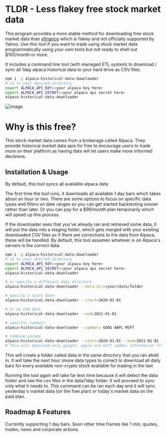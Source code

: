 # TLDR - Less flakey free stock market data
This program provides a more stable method for downloading free stock market data than [yfinance](https://pypi.org/project/yfinance/) which is flakey and not officially supported by Yahoo. Use this tool if you want to trade using stock market data programmatically using your own tools but not ready to shell out $100/month or more.

It includes a command line tool (with managed ETL system) to download / sync all 1day alpaca historical data to your hard drive as CSV files.

```bash
npm i -g alpaca-historical-data-downloader
# cd to your desired directory
export ALPACA_API_KEY=<your alpaca key here>
export ALPACA_API_SECRET=<your alpaca api secret here>
alpaca-historical-data-downloader
```

![image](https://user-images.githubusercontent.com/91979/229888508-50bda22f-0c2e-4dee-81dd-efcf9d05ed08.png)

# Why is this free?
This stock market data comes from a brokerage called Alpaca. They provide historical market data apis for free to encourage users to trade more on their platform as having data will let users make more informed decisions.


## Installation & Usage

By default, this tool syncs all available alpaca data 

The first time the tool runs, it downloads all available 1 day bars which takes about an hour or two. There are some options to focus on specific data types and filters on date ranges so you can get started backtesting sooner rather than later. Or you can pay for a $99/month plan temporarily which will speed up this process.

If the downloader sees that you've already ran and retrieved some data, it will put the data into a staging folder, which gets merged with your existing downloaded CSV files so if there are corrections to the data from Alpaca, these will be handled. By default, this tool assumes whatever is on Alpaca's servers is the correct data.

```bash
npm i -g alpaca-historical-data-downloader
# cd to your desired directory
export ALPACA_API_KEY=<your alpaca key here>
export ALPACA_API_SECRET=<your alpaca api secret here>
alpaca-historical-data-downloader

# or specify a different data directory
alpaca-historical-data-downloader --data-dir=/your/data/folder

# specify a start date 
alpaca-historical-data-downloader --start=2020-01-01

# or an end date 
alpaca-historical-data-downloader --end=2021-01-01

# specific symbols
alpaca-historical-data-downloader --symbols GOOG AAPL MSFT

# combine params
alpaca-historical-data-downloader --start=2020-01-01 --end=2021-01-01 --symbols GOOG AAPL MSFT
# This will download only google, apple and msft symbol information from 2020-01-01 to 2021-01-01 inclusive.
```

This will create a folder called data in the same directory that you ran ahdd in. It will take the next hour (more data types to come!) to download all daily bars for every available non-crypto stock available for trading in the last

Running the tool again will take far less time because it will detect the data folder and see the csv files in the data/1day folder. It will proceed to sync only what it needs to. This command can be ran each day and it will sync yesterday's market data (on the free plan) or today's market data on the paid plan.

## Roadmap & Features

Currently supporting 1 day bars.
Soon other time frames like 1 min, quotes, trades, news and corporate actions.
